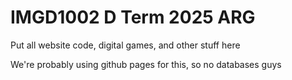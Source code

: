 # IMGD1002 D Term 2025 ARG 
Put all website code, digital games, and other stuff here

We're probably using github pages for this, so no databases guys

